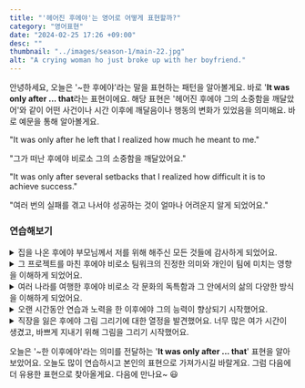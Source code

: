 ```yaml
---
title: "'헤어진 후에야'는 영어로 어떻게 표현할까?"
category: "영어표현"
date: "2024-02-25 17:26 +09:00"
desc: ""
thumbnail: "../images/season-1/main-22.jpg"
alt: "A crying woman ho just broke up with her boyfriend."
---
```


안녕하세요, 오늘은 '~한 후에야'라는 말을 표현하는 패턴을 알아볼게요. 바로 '**It was only after ... that**라는 표현이에요. 해당 표현은 '헤어진 후에야 그의 소중함을 깨달았어'와 같이 어떤 사건이나 시간 이후에 깨달음이나 행동의 변화가 있었음을 의미해요. 바로 예문을 통해 알아볼게요.

"It was only after he left that I realized how much he meant to me."

"그가 떠난 후에야 비로소 그의 소중함을 깨달았어요."

"It was only after several setbacks that I realized how difficult it is to achieve success."

"여러 번의 실패를 겪고 나서야 성공하는 것이 얼마나 어려운지 알게 되었어요."

### 연습해보기

<details>
  <summary>집을 나온 후에야 부모님께서 저를 위해 해주신 모든 것들에 감사하게 되었어요.</summary>
  <span>It was only after I moved out on my own that I began to appreciate everything my parents did for me.</span>
</details>

<details>
 <summary>그 프로젝트를 마친 후에야 비로소 팀워크의 진정한 의미와 개인이 팀에 미치는 영향을 이해하게 되었어요.</summary>
  <span>It was only after completing the project that I truly understood the meaning of teamwork and the impact an individual can have on a team.</span>
</details>

<details>
  <summary>여러 나라를 여행한 후에야 비로소 각 문화의 독특함과 그 안에서의 삶의 다양한 방식을 이해하게 되었어요.</summary>
  <span>It was only after traveling through various countries that I came to understand the uniqueness of each culture and the different ways of life within them.</span>
</details>

<details>
  <summary>오랜 시간동안 연습과 노력을 한 이후에야 그의 능력이 향상되기 시작했어요.</summary>
  <span>It was only after a long period of practice and effort that his skills began to improve. </span>
</details>

<details>
  <summary>직장을 잃은 후에야 그림 그리기에 대한 열정을 발견했어요. 너무 많은 여가 시간이 생겼고, 바쁘게 지내기 위해 그림을 그리기 시작했어요. </summary>
  <span>It was only after losing my job that I discovered my passion for painting. With so much free time, I started to paint to keep myself busy.</span>
</details>

오늘은 '\~한 이후에야'라는 의미를 전달하는 '**It was only after ... that**' 표현을 알아보았어요. 오늘도 많이 연습하시고 본인의 표현으로 가져가시길 바랄게요. 그럼 다음에 더 유용한 표현으로 찾아올게요. 다음에 만나요\~ 😃
